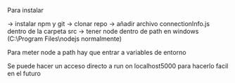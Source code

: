 Para instalar

-> instalar npm y git
-> clonar repo
-> añadir archivo connectionInfo.js dentro de la carpeta src
-> tener node dentro de path en windows (C:\Program Files\nodejs normalmente)

Para meter node a path hay que entrar a variables de entorno

Se puede hacer un acceso directo a run on localhost5000 para hacerlo facil en el futuro
